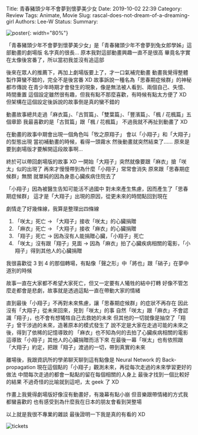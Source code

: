 Title: 青春豬頭少年不會夢到懷夢美少女
Date: 2019-10-02 22:39
Category: Review
Tags: Animate, Movie
Slug: rascal-does-not-dream-of-a-dreaming-girl
Authors: Lee-W
Status:
Summary:

![poster]({static}/images/post-images/2019-10-02-rascal-does-not-dream-of-a-dreaming-girl/15699803588522.jpg){: width="80%"}

<!--more-->

「青春豬頭少年不會夢到懷夢美少女」是「青春豬頭少年不會夢到兔女郎學姊」這部動畫的劇場版
名字真的很長...
原本我對這部動畫興趣一直不是很高
畢竟名字實在太像後宮番了，所以當初我並沒有追這部

後來在眾人的推薦下，再加上劇場版要上了，才一口氣補完動畫
動畫我覺得整體製作算蠻不錯的，完全不是後宮番 XD
故事訴說一種名為「思春期症候群」的神秘都市傳說
在青少年時期才會發生的現象，像是無法被人看到、兩個自己、失憶、時間重置
這個設定雖然很有趣，但我有點不那麼喜歡，有時候有點太方便了 XD
但架構在這個設定後訴說的故事倒是真的蠻不錯的

動畫故事總共走過「麻衣篇」、「古賀篇」、「雙葉篇」、「豐濱篇」、「楓 / 花楓篇」五個章節
我最喜歡的是「古賀篇」跟「楓 / 花楓篇」
不過我就不再扯到動畫了 XD

在動畫的故事中期會出現一個角色叫「牧之原翔子」
會以「小翔子」和「大翔子」的型態出現
當初補動畫的時候，看得一頭霧水
然後動畫就突然結束了......
原來是要到劇場版才要解開這段故事啊...

終於可以帶回劇場版的故事 XD
一開始「大翔子」突然就像要跟「麻衣」搶「咲太」似的出現了
再來才慢慢帶到為什麼「小翔子」常常會消失
原來跟「思春期症候群」無關
就單純的因為身患心臟疾病住院去了

「小翔子」因為被醫生告知可能活不過國中
對未來產生焦慮，因而產生了「思春期症候群」
這才是「大翔子」出現的原因，從更未來的時間點回到現在

劇情走了好幾條線，我算是整理出四條線

1. 「咲太」死亡 → 「大翔子」接收「咲太」的心臟捐贈
2. 「麻衣」死亡 → 「大翔子」接收「麻衣」的心臟捐贈
3. 「翔子」死亡 → 因為沒有人能捐贈心臟，「小翔子」死亡
4. 「咲太」沒有跟「翔子」見面 → 因為「麻衣」拍了心臟疾病相關的電影，「小翔子」得到其他人的心臟捐贈 

我很喜歡從 3 到 4 的那個轉場，有點像「聲之形」中「將也」跟「硝子」在夢中道別的時候

故事一直在大家都不希望大家死亡，但又一定要有人犧牲的結中打轉
好像不管怎麼走都會是悲劇，故事就是透過這點一直在帶動大家的情緒

直到最後「小翔子」不再對未來焦慮，讓「思春期症候群」的症狀不再存在
因此沒有「大翔子」從未來回來，見到「咲太」的事
自然「咲太」跟「麻衣」不會認識「翔子」，也不會有想犧牲自己去救她的未來
但其他的一切就像是抽空了「翔子」曾干涉過的未來，造著原本的模式發生了
說不定是大家在走過可能的未來之後，得到了依稀的記憶導致的
「麻衣」也不知為何的去拍了心臟疾病相關的電影
這導致「小翔子」其他人的心臟捐贈而活下來
在最後一幕「咲太」也有依照跟「大翔子」約定，把跟「翔子」渡過的一切，帶到真實的未來

離場後，我跟資訊所的學弟聊天聊到這有點像是 Neural Network 的 Back-propagation
現在這個點的「小翔子」觀測未來，再從每次走過的未來學習更好的做法
中間每次走過的都會一點點的留在每個相關的人身上
最後才找到一個比較好的結果
不過奇怪的比喻就到這吧，太 geek 了 XD

作畫上我覺得劇場版好像沒有動畫好，有幾幕有點小崩
但音樂跟帶情緒的方式我都蠻喜歡的
也有感受到為什麼我在日本的朋友會看到哭整場

以上就是我很不專業的雜談
最後證明一下我是真的有看的 XD

![tickets]({static}/images/post-images/2019-10-02-rascal-does-not-dream-of-a-dreaming-girl/15699803615668.jpg)